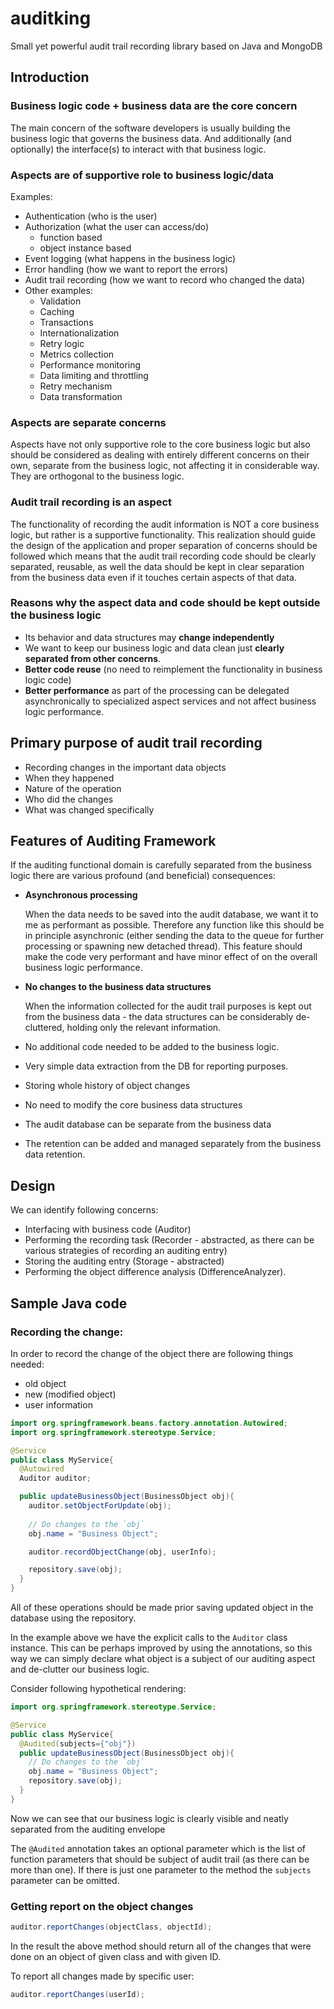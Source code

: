 # auditking
Small yet powerful audit trail recording library based on Java and MongoDB

## Introduction

### Business logic code + business data are the core concern

  The main concern of the software developers is usually building the business logic that governs the business data. And additionally (and optionally) the interface(s) to interact with that business logic.

### Aspects are of supportive role to business logic/data
  
  Examples:
  - Authentication (who is the user)
  - Authorization (what the user can access/do)
    - function based
    - object instance based
  - Event logging (what happens in the business logic)
  - Error handling (how we want to report the errors)
  - Audit trail recording (how we want to record who changed the data)
  - Other examples:
    - Validation
    - Caching
    - Transactions
    - Internationalization
    - Retry logic
    - Metrics collection
    - Performance monitoring
    - Data limiting and throttling
    - Retry mechanism
    - Data transformation

### Aspects are separate concerns

  Aspects have not only supportive role to the core business logic but also should be considered as dealing with entirely different concerns on their own, separate from the business logic, not affecting it in considerable way. They are orthogonal to the business logic.

### Audit trail recording is an aspect

The functionality of recording the audit information is NOT a core business logic, but rather is a supportive functionality.
This realization should guide the design of the application and proper separation of concerns should be followed which means that the audit trail recording code should be clearly separated, reusable, as well the data should be kept in clear separation from the business data even if it touches certain aspects of that data.

### Reasons why the aspect data and code should be kept outside the business logic
  - Its behavior and data structures may **change independently**
  - We want to keep our business logic and data clean just **clearly separated from other concerns**.
  - **Better code reuse** (no need to reimplement the functionality in business logic code)
  - **Better performance** as part of the processing can be delegated asynchronically to specialized aspect services and not affect business logic performance. 

## Primary purpose of audit trail recording

  - Recording changes in the important data objects
  - When they happened
  - Nature of the operation
  - Who did the changes
  - What was changed specifically

## Features of Auditing Framework

If the auditing functional domain is carefully separated from the business logic there are various profound (and beneficial) consequences:

- **Asynchronous processing**

  When the data needs to be saved into the audit database, we want it to me as performant as possible. Therefore any function like this should be in principle asynchronic (either sending the data to the queue for further processing or spawning new detached thread). This feature should make the code very performant and have minor effect of on the overall business logic performance.

- **No changes to the business data structures**

  When the information collected for the audit trail purposes is kept out from the business data - the data structures can be considerably de-cluttered, holding only the relevant information.

- No additional code needed to be added to the business logic.
- Very simple data extraction from the DB for reporting purposes.
- Storing whole history of object changes
- No need to modify the core business data structures
- The audit database can be separate from the business data
- The retention can be added and managed separately from the business data retention.

## Design

We can identify following concerns:
- Interfacing with business code (Auditor)
- Performing the recording task (Recorder - abstracted, as there can be various strategies of recording an auditing entry)
- Storing the auditing entry (Storage - abstracted)
- Performing the object difference analysis (DifferenceAnalyzer).

## Sample Java code

### Recording the change:
In order to record the change of the object there are following things needed:
 - old object
 - new (modified object)
 - user information

```Java
import org.springframework.beans.factory.annotation.Autowired;
import org.springframework.stereotype.Service;

@Service
public class MyService{
  @Autowired
  Auditor auditor;

  public updateBusinessObject(BusinessObject obj){
    auditor.setObjectForUpdate(obj);
    
    // Do changes to the `obj`
    obj.name = "Business Object";

    auditor.recordObjectChange(obj, userInfo);

    repository.save(obj);
  }   
}
```
   
All of these operations should be made prior saving updated object in the database using the repository. 

In the example above we have the explicit calls to the `Auditor` class instance. This can be perhaps improved by using the annotations, so this way we can simply declare what object is a subject of our auditing aspect and de-clutter our business logic.

Consider following hypothetical rendering:

```Java
import org.springframework.stereotype.Service;

@Service
public class MyService{
  @Audited(subjects={"obj"})  
  public updateBusinessObject(BusinessObject obj){
    // Do changes to the `obj`
    obj.name = "Business Object";
    repository.save(obj);
  }   
}
```

Now we can see that our business logic is clearly visible and neatly separated from the auditing envelope

The `@Audited` annotation takes an optional parameter which is the list of function parameters that should be subject of audit trail (as there can be more than one). 
If there is just one parameter to the method the `subjects` parameter can be omitted.

### Getting report on the object changes

```Java
auditor.reportChanges(objectClass, objectId);
```
In the result the above method should return all of the changes that were done on an object of given class and with given ID.

To report all changes made by specific user:
```Java
auditor.reportChanges(userId);
```

